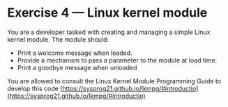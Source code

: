 # Exercise 4 — Linux kernel module

You are a developer tasked with creating and managing a simple Linux kernel module. The module should:

* Print a welcome message when loaded.
* Provide a mechanism to pass a parameter to the module at load time.
* Print a goodbye message when unloaded


You are allowed to consult the Linux Kernel Module Programming Guide to develop this code [https://sysprog21.github.io/lkmpg/#introductio](https://sysprog21.github.io/lkmpg/#introductio)
